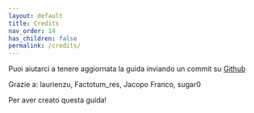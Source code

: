 ```yaml
---
layout: default
title: Credits
nav_order: 14
has_children: false
permalink: /credits/
---
```


Puoi aiutarci a tenere aggiornata la guida inviando un commit su [Github](https://github.com/sugar012/klipperITA)

Grazie a: laurienzu, Factotum_res, Jacopo Franco, sugar0

Per aver creato questa guida!
